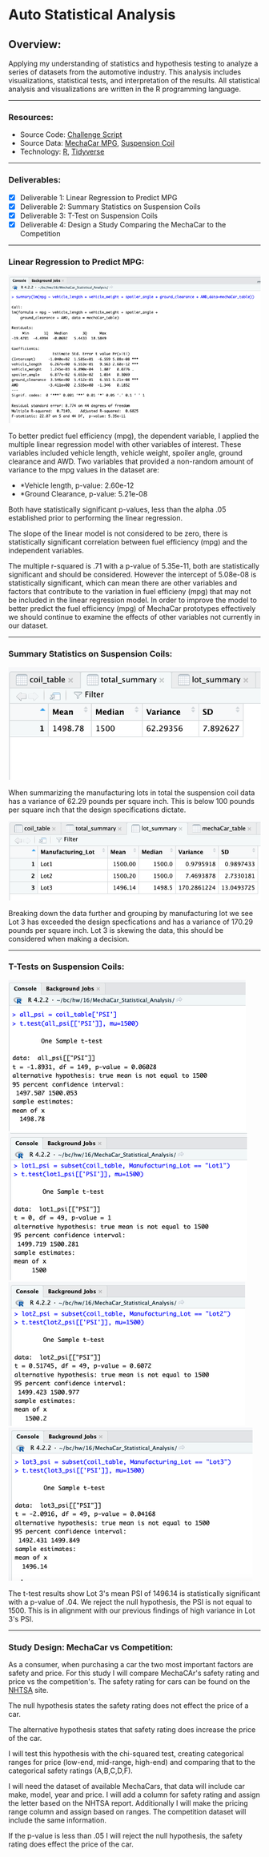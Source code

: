 # Auto Statistical Analysis

## Overview:
Applying my understanding of statistics and hypothesis testing to analyze a series of datasets from the automotive industry. This analysis includes visualizations, statistical tests, and interpretation of the results. All statistical analysis and visualizations are written in the R programming language.

---
### Resources:
* Source Code: [Challenge Script](MechaCarChallenge.R)
* Source Data: [MechaCar MPG](MechaCar_mpg.csv), [Suspension Coil](Suspension_Coil.csv)
* Technology: [R](https://www.r-project.org/), [Tidyverse](https://www.tidyverse.org/)

---
### Deliverables:
- [x] Deliverable 1: Linear Regression to Predict MPG
- [x] Deliverable 2: Summary Statistics on Suspension Coils
- [x] Deliverable 3: T-Test on Suspension Coils
- [x] Deliverable 4: Design a Study Comparing the MechaCar to the Competition 

---
### Linear Regression to Predict MPG:

![Linear Regression Summary](images/summary_lm.png)

To better predict fuel efficiency (mpg), the dependent variable, I applied the multiple linear regression model with other variables of interest. These variables included vehicle length, vehicle weight, spoiler angle, ground clearance and AWD. Two variables that provided a non-random amount of variance to the mpg values in the dataset are:

   - *Vehicle length, p-value: 2.60e-12
   - *Ground Clearance, p-value: 5.21e-08

Both have statistically significant p-values, less than the alpha .05 established prior to performing the linear regression. 

The slope of the linear model is not considered to be zero, there is statistically significant correlation between fuel efficiency (mpg) and the independent variables. 

The multiple r-squared is .71 with a p-value of 5.35e-11, both are statistically significant and should be considered. However the intercept of 5.08e-08 is statistically significant, which can mean there are other variables and factors that contribute to the variation in fuel efficieny (mpg) that may not be included in the linear regression model. In order to improve the model to better predict the fuel efficiency (mpg) of MechaCar prototypes effectively we should continue to examine the effects of other variables not currently in our dataset. 

---
### Summary Statistics on Suspension Coils:

![Total Summary](images/total_summary.png)

When summarizing the manufacturing lots in total the suspension coil data has a variance of 62.29 pounds per square inch. This is below 100 pounds per square inch that the design specifications dictate. 

![Lot Summary](images/lot_summary.png)

Breaking down the data further and grouping by manufacturing lot we see Lot 3 has exceeded the design specfications and has a variance of 170.29 pounds per square inch. Lot 3 is skewing the data, this should be considered when making a decision. 

---
### T-Tests on Suspension Coils:

![Total t-test](images/ttest.png)
![Lot 1 t-test](images/lot1.png)
![Lot 2 t-test](images/lot2.png)
![Lot 3 t-test](images/lot3.png)

The t-test results show Lot 3's mean PSI of 1496.14 is statistically significant with a p-value of .04. We reject the null hypothesis, the PSI is not equal to 1500. This is in alignment with our previous findings of high variance in Lot 3's PSI. 

---
### Study Design: MechaCar vs Competition:
As a consumer, when purchasing a car the two most important factors are safety and price. For this study I will compare MechaCAr's safety rating and price vs the competition's. The safety rating for cars can be found on the [NHTSA](https://www.nhtsa.gov/ratings) site.

The null hypothesis states the safety rating does not effect the price of a car. 

The alternative hypothesis states that safety rating does increase the price of the car. 

I will test this hypothesis with the chi-squared test, creating categorical ranges for price (low-end, mid-range, high-end) and comparing that to the categorical safety ratings (A,B,C,D,F).  

I will need the dataset of available MechaCars, that data will include car make, model, year and price. I will add a column for safety rating and assign the letter based on the NHTSA report. Additionally I will make the pricing range column and assign based on ranges. The competition dataset will include the same information. 

If the p-value is less than .05 I will reject the null hypothesis, the safety rating does effect the price of the car.  
